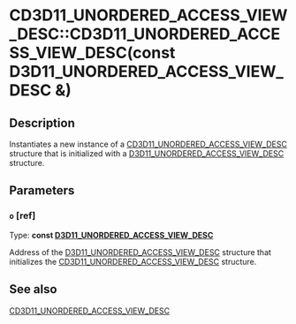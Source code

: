 # CD3D11_UNORDERED_ACCESS_VIEW_DESC::CD3D11_UNORDERED_ACCESS_VIEW_DESC(const D3D11_UNORDERED_ACCESS_VIEW_DESC &)

## Description

Instantiates a new instance of a [CD3D11_UNORDERED_ACCESS_VIEW_DESC](https://learn.microsoft.com/previous-versions/windows/desktop/legacy/jj151712(v=vs.85)) structure that is initialized with a [D3D11_UNORDERED_ACCESS_VIEW_DESC](https://learn.microsoft.com/windows/desktop/api/d3d11/ns-d3d11-d3d11_unordered_access_view_desc) structure.

## Parameters

### `o` [ref]

Type: **const [D3D11_UNORDERED_ACCESS_VIEW_DESC](https://learn.microsoft.com/windows/desktop/api/d3d11/ns-d3d11-d3d11_unordered_access_view_desc)**

Address of the [D3D11_UNORDERED_ACCESS_VIEW_DESC](https://learn.microsoft.com/windows/desktop/api/d3d11/ns-d3d11-d3d11_unordered_access_view_desc) structure that initializes the [CD3D11_UNORDERED_ACCESS_VIEW_DESC](https://learn.microsoft.com/previous-versions/windows/desktop/legacy/jj151712(v=vs.85)) structure.

## See also

[CD3D11_UNORDERED_ACCESS_VIEW_DESC](https://learn.microsoft.com/previous-versions/windows/desktop/legacy/jj151712(v=vs.85))